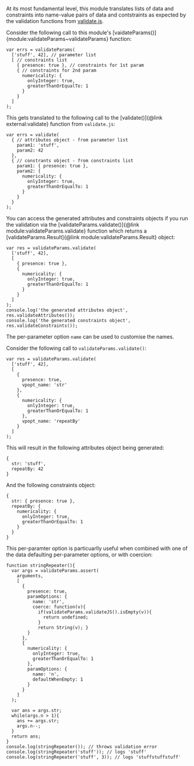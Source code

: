 At its most fundamental level, this module translates lists of data and
constraints into name-value pairs of data and contstraints as expected by the
validation functions from [validate.js](https://validatejs.org/).

Consider the following call to this module's
[vaidateParams()]{module:validateParams~validateParams} function:

```
var errs = validateParams(
  ['stuff', 42], // parameter list
  [ // constraints list
    { presence: true }, // constraints for 1st param
    { // constraints for 2nd param
      numericality: {
        onlyInteger: true,
        greaterThanOrEqualTo: 1
      }
    }
  ]
);
```

This gets translated to the following call to  the
[validate()]{@link external:validate} function from `validate.js`:

```
var errs = validate(
  { // attributes object - from parameter list
    param1: 'stuff',
    param2: 42
  },
  { // constrants object - from constraints list
    param1: { presence: true },
    param2: {
      numericality: {
        onlyInteger: true,
        greaterThanOrEqualTo: 1
      }
    }
  }
);
```

You can access the generated attributes and constraints objects if you run the
validation via the
[validateParams.validate()]{@link module:validateParams.validate} function
which returns a [validateParams.Result]{@link module:validateParams.Result}
object:

```
var res = validateParams.validate(
  ['stuff', 42],
  [
    { presence: true },
    { 
      numericality: {
        onlyInteger: true,
        greaterThanOrEqualTo: 1
      }
    }
  ]
);
console.log('the generated attributes object', res.validateAttributes());
console.log('the generated constraints object', res.validateConstraints());
```

The per-parameter option `name` can be used to customise the names.

Consider the following call to `validateParams.validate()`:

```
var res = validateParams.validate(
  ['stuff', 42],
  [
    {
      presence: true,
      vpopt_name: 'str'
    },
    { 
      numericality: {
        onlyInteger: true,
        greaterThanOrEqualTo: 1
      },
      vpopt_name: 'repeatBy'
    }
  ]
);
```

This will result in the following attributes object being generated:

```
{
  str: 'stuff',
  repeatBy: 42
}
```

And the following constraints object:

```
{
  str: { presence: true },
  repeatBy: {
    numericality: {
      onlyInteger: true,
      greaterThanOrEqualTo: 1
    }
  }
}
```

This per-paramter option is particuarlly useful when combined with one of the
data defaulting per-parameter options, or with coercion:

```
function stringRepeater(){
  var args = validateParams.assert(
    arguments,
    [
      {
        presence: true,
        paramOptions: {
          name: 'str',
          coerce: function(v){
            if(validateParams.validateJS().isEmpty(v)){
              return undefined;
            }
            return String(v); }
        }
      },
      {
        numericality: {
          onlyInteger: true,
          greaterThanOrEqualTo: 1
        },
        paramOptions: {
          name: 'n',
          defaultWhenEmpty: 1
        }
      }
    ]
  );
  
  var ans = args.str;
  while(args.n > 1){
    ans += args.str;
    args.n--;
  }
  return ans;
}
console.log(stringRepeater()); // throws validation error
console.log(stringRepeater('stuff')); // logs 'stuff'
console.log(stringRepeater('stuff', 3)); // logs 'stuffstuffstuff'
```